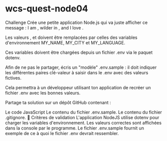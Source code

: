 # wcs-quest-node04
Challenge
Crée une petite application Node.js qui va juste afficher ce message : I am <name>, wilder in <city>, and I love <language>.

Les valeurs <name>, <city> et <language> doivent être remplacées par celles des variables d'environnement MY_NAME, MY_CITY et MY_LANGUAGE.

Ces variables doivent être chargées depuis un fichier .env via le paquet dotenv.

Afin de ne pas le partager, écris un "modèle" .env.sample : il doit indiquer les différentes paires clé-valeur à saisir dans le .env avec des valeurs fictives.

Cela permettra à un développeur utilisant ton application de recréer un fichier .env avec les bonnes valeurs.

Partage ta solution sur un dépôt GitHub contenant :

Le code JavaScript
Le contenu du fichier .env.sample.
Le contenu du fichier .gitignore.
🧐 Critères de validation
 L'application NodeJS utilise dotenv pour charger les variables d'environnement.
 Les valeurs correctes sont affichées dans la console par le programme.
 Le fichier .env.sample fournit un exemple de ce à quoi le fichier .env devrait ressembler.
